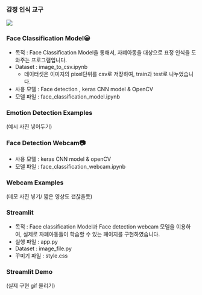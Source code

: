 ### 감정 인식 교구

<img src="https://capsule-render.vercel.app/api?type=waving&color=auto&height=200&section=header&text=Avengers%20with%20Citizen&fontSize=50" />
<div align="left">

### Face Classification Model😀
- 목적 : Face Classification Model을 통해서, 자폐아동을 대상으로 표정 인식을 도와주는 프로그램입니다.
- Dataset : image_to_csv.ipynb
  - 데이터셋은 이미지의 pixel단위를 csv로 저장하여, train과 test로 나누었습니다.
- 사용 모델 : Face detection , keras CNN model & OpenCV
- 모델 파일 : face_classification_model.ipynb

### Emotion Detection Examples
(예시 사진 넣어두기)

### Face Detection Webcam📷
- 사용 모델 : keras CNN model & openCV
- 모델 파일 : face_classification_webcam.ipynb

### Webcam Examples
(데모 사진 넣기/ 짧은 영상도 갠찮을듯)

### Streamlit 
- 목적 : Face classification Model과 Face detection webcam 모델을 이용하여, 실제로 자폐아동들이 학습할 수 있는 페이지를 구현하였습니다.
- 실행 파일 : app.py
- Dataset : image_file.py 
- 꾸미기 파일 : style.css

### Streamlit Demo
(실제 구현 gif 올리기)
